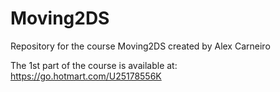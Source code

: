 # Moving2DS
Repository for the course Moving2DS created by Alex Carneiro

The 1st part of the course is available at: https://go.hotmart.com/U25178556K
